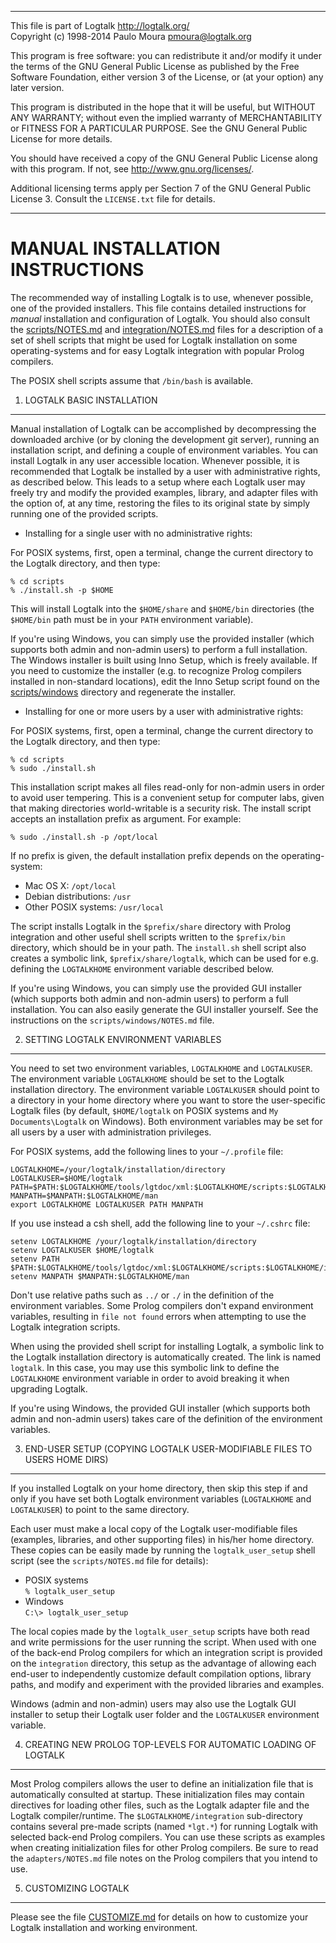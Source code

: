 ________________________________________________________________________

This file is part of Logtalk <http://logtalk.org/>  
Copyright (c) 1998-2014 Paulo Moura <pmoura@logtalk.org>

This program is free software: you can redistribute it and/or modify
it under the terms of the GNU General Public License as published by
the Free Software Foundation, either version 3 of the License, or
(at your option) any later version.

This program is distributed in the hope that it will be useful,
but WITHOUT ANY WARRANTY; without even the implied warranty of
MERCHANTABILITY or FITNESS FOR A PARTICULAR PURPOSE.  See the
GNU General Public License for more details.

You should have received a copy of the GNU General Public License
along with this program.  If not, see <http://www.gnu.org/licenses/>.

Additional licensing terms apply per Section 7 of the GNU General
Public License 3. Consult the `LICENSE.txt` file for details.
________________________________________________________________________


MANUAL INSTALLATION INSTRUCTIONS
================================

The recommended way of installing Logtalk is to use, whenever possible, one 
of the provided installers. This file contains detailed instructions for 
*manual* installation and configuration of Logtalk. You should also consult 
the [scripts/NOTES.md](scripts/NOTES.md) and
[integration/NOTES.md](integration/NOTES.md) files for a description of a
set of shell scripts that might be used for Logtalk installation on some
operating-systems and for easy Logtalk integration with popular Prolog 
compilers.

The POSIX shell scripts assume that `/bin/bash` is available.


1. LOGTALK BASIC INSTALLATION
-----------------------------

Manual installation of Logtalk can be accomplished by decompressing the
downloaded archive (or by cloning the development git server), running an
installation script, and defining a couple of environment variables. You can
install Logtalk in any user accessible location. Whenever possible, it is
recommended that Logtalk be installed by a user with administrative rights,
as described below. This leads to a setup where each Logtalk user may freely
try and modify the provided examples, library, and adapter files with the 
option of, at any time, restoring the files to its original state by simply
running one of the provided scripts.


* Installing for a single user with no administrative rights:

For POSIX systems, first, open a terminal, change the current directory to
the Logtalk directory, and then type:

	% cd scripts
	% ./install.sh -p $HOME

This will install Logtalk into the `$HOME/share` and `$HOME/bin` directories
(the `$HOME/bin` path must be in your `PATH` environment variable).

If you're using Windows, you can simply use the provided installer (which
supports both admin and non-admin users) to perform a full installation.
The Windows installer is built using Inno Setup, which is freely available.
If you need to customize the installer (e.g. to recognize Prolog compilers
installed in non-standard locations), edit the Inno Setup script found on
the [scripts/windows](scripts/windows) directory and regenerate the installer.


* Installing for one or more users by a user with administrative rights:

For POSIX systems, first, open a terminal, change the current directory to
the Logtalk directory, and then type:

	% cd scripts
	% sudo ./install.sh

This installation script makes all files read-only for non-admin users in 
order to avoid user tempering. This is a convenient setup for computer labs, 
given that making directories world-writable is a security risk. The install
script accepts an installation prefix as argument. For example:

	% sudo ./install.sh -p /opt/local

If no prefix is given, the default installation prefix depends on the
operating-system:

* Mac OS X:				`/opt/local`
* Debian distributions:	`/usr`
* Other POSIX systems:	`/usr/local`

The script installs Logtalk in the `$prefix/share` directory with Prolog
integration and other useful shell scripts written to the `$prefix/bin`
directory, which should be in your path. The `install.sh` shell script also
creates a symbolic link, `$prefix/share/logtalk`, which can be used for e.g.
defining the `LOGTALKHOME` environment variable described below.

If you're using Windows, you can simply use the provided GUI installer (which
supports both admin and non-admin users) to perform a full installation. You
can also easily generate the GUI installer yourself. See the instructions on
the `scripts/windows/NOTES.md` file.


2. SETTING LOGTALK ENVIRONMENT VARIABLES
----------------------------------------

You need to set two environment variables, `LOGTALKHOME` and `LOGTALKUSER`.
The environment variable `LOGTALKHOME` should be set to the Logtalk installation 
directory. The environment variable `LOGTALKUSER` should point to a directory 
in your home directory where you want to store the user-specific Logtalk files
(by default, `$HOME/logtalk` on POSIX systems and `My Documents\Logtalk` on 
Windows). Both environment variables may be set for all users by a user with 
administration privileges.

For POSIX systems, add the following lines to your `~/.profile` file:

	LOGTALKHOME=/your/logtalk/installation/directory
	LOGTALKUSER=$HOME/logtalk
	PATH=$PATH:$LOGTALKHOME/tools/lgtdoc/xml:$LOGTALKHOME/scripts:$LOGTALKHOME/integration
	MANPATH=$MANPATH:$LOGTALKHOME/man
	export LOGTALKHOME LOGTALKUSER PATH MANPATH

If you use instead a csh shell, add the following line to your `~/.cshrc` file:

	setenv LOGTALKHOME /your/logtalk/installation/directory
	setenv LOGTALKUSER $HOME/logtalk
	setenv PATH $PATH:$LOGTALKHOME/tools/lgtdoc/xml:$LOGTALKHOME/scripts:$LOGTALKHOME/integration
	setenv MANPATH $MANPATH:$LOGTALKHOME/man

Don't use relative paths such as `../` or `./` in the definition of the environment
variables. Some Prolog compilers don't expand environment variables, resulting
in `file not found` errors when attempting to use the Logtalk integration scripts.

When using the provided shell script for installing Logtalk, a symbolic link 
to the Logtalk installation directory is automatically created. The link is 
named `logtalk`. In this case, you may use this symbolic link to define the 
`LOGTALKHOME` environment variable in order to avoid breaking it when upgrading 
Logtalk.

If you're using Windows, the provided GUI installer (which supports both admin
and non-admin users) takes care of the definition of the environment variables.


3. END-USER SETUP (COPYING LOGTALK USER-MODIFIABLE FILES TO USERS HOME DIRS)
----------------------------------------------------------------------------

If you installed Logtalk on your home directory, then skip this step if and only
if you have set both Logtalk environment variables (`LOGTALKHOME` and `LOGTALKUSER`)
to point to the same directory.

Each user must make a local copy of the Logtalk user-modifiable files (examples,
libraries, and other supporting files) in his/her home directory. These copies
can be easily made by running the `logtalk_user_setup` shell script (see the
`scripts/NOTES.md` file for details):

* POSIX systems  
	`% logtalk_user_setup`
* Windows  
	`C:\> logtalk_user_setup`

The local copies made by the `logtalk_user_setup` scripts have both read and
write permissions for the user running the script. When used with one of the 
back-end Prolog compilers for which an integration script is provided on 
the `integration` directory, this setup as the advantage of allowing each 
end-user to independently customize default compilation options, library 
paths, and modify and experiment with the provided libraries and examples.

Windows (admin and non-admin) users may also use the Logtalk GUI installer
to setup their Logtalk user folder and the `LOGTALKUSER` environment variable.


4. CREATING NEW PROLOG TOP-LEVELS FOR AUTOMATIC LOADING OF LOGTALK
------------------------------------------------------------------

Most Prolog compilers allows the user to define an initialization file that
is automatically consulted at startup. These initialization files may contain
directives for loading other files, such as the Logtalk adapter file and the
Logtalk compiler/runtime. The `$LOGTALKHOME/integration` sub-directory 
contains several pre-made scripts (named `*lgt.*`) for running Logtalk with 
selected back-end Prolog compilers. You can use these scripts as examples 
when creating initialization files for other Prolog compilers. Be sure to 
read the `adapters/NOTES.md` file notes on the Prolog compilers that you 
intend to use.


5. CUSTOMIZING LOGTALK
----------------------

Please see the file [CUSTOMIZE.md](CUSTOMIZE.md) for details on how to
customize your Logtalk installation and working environment.
